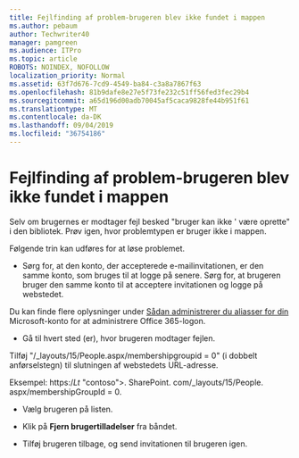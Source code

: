 ```yaml
---
title: Fejlfinding af problem-brugeren blev ikke fundet i mappen
ms.author: pebaum
author: Techwriter40
manager: pamgreen
ms.audience: ITPro
ms.topic: article
ROBOTS: NOINDEX, NOFOLLOW
localization_priority: Normal
ms.assetid: 63f7d676-7cd9-4549-ba84-c3a8a7867f63
ms.openlocfilehash: 81b9dafe8e27e5f73fe232c51ff56fed3fec29b4
ms.sourcegitcommit: a65d196d00adb70045af5caca9828fe44b951f61
ms.translationtype: MT
ms.contentlocale: da-DK
ms.lasthandoff: 09/04/2019
ms.locfileid: "36754186"
---
```

# <a name="troubleshoot-issue---user-not-found-in-directory"></a>Fejlfinding af problem-brugeren blev ikke fundet i mappen

Selv om brugernes er modtager fejl besked "bruger kan ikke ' være oprette" i den bibliotek. Prøv igen, hvor problemtypen er bruger ikke i mappen.

Følgende trin kan udføres for at løse problemet.

- Sørg for, at den konto, der accepterede e-mailinvitationen, er den samme konto, som bruges til at logge på senere. Sørg for, at brugeren bruger den samme konto til at acceptere invitationen og logge på webstedet. 

Du kan finde flere oplysninger under [Sådan administrerer du aliasser for din</a> Microsoft-konto for at administrere Office 365-logon](https://support.microsoft.com/help/12407/microsoft-account-how-to-manage-aliases). 

- Gå til hvert sted (er), hvor brugeren modtager fejlen. 

Tilføj "/_layouts/15/People.aspx/membershipgroupid = 0" (i dobbelt anførselstegn) til slutningen af webstedets URL-adresse. 

Eksempel: https:/_Lt_ "contoso">. SharePoint. com/_layouts/15/People. aspx/membershipGroupId = 0.

- Vælg brugeren på listen.

- Klik på **Fjern brugertilladelser** fra båndet. 
-  Tilføj brugeren tilbage, og send invitationen til brugeren igen.

